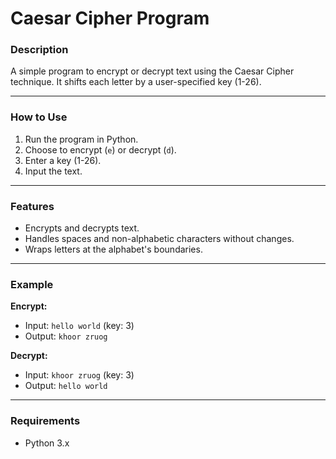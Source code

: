 # **Caesar Cipher Program**

### **Description**
A simple program to encrypt or decrypt text using the Caesar Cipher technique. It shifts each letter by a user-specified key (1-26).

---

### **How to Use**
1. Run the program in Python.
2. Choose to encrypt (`e`) or decrypt (`d`).
3. Enter a key (1-26).
4. Input the text.

---

### **Features**
- Encrypts and decrypts text.
- Handles spaces and non-alphabetic characters without changes.
- Wraps letters at the alphabet's boundaries.

---

### **Example**

**Encrypt:**
- Input: `hello world` (key: 3)
- Output: `khoor zruog`

**Decrypt:**
- Input: `khoor zruog` (key: 3)
- Output: `hello world`

---

### **Requirements**
- Python 3.x

